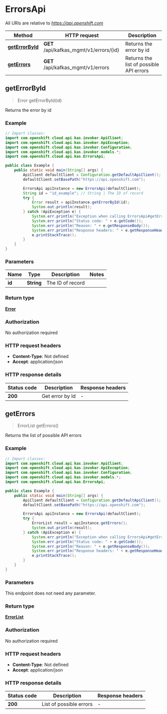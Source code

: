 # ErrorsApi

All URIs are relative to *https://api.openshift.com*

Method | HTTP request | Description
------------- | ------------- | -------------
[**getErrorById**](ErrorsApi.md#getErrorById) | **GET** /api/kafkas_mgmt/v1/errors/{id} | Returns the error by id
[**getErrors**](ErrorsApi.md#getErrors) | **GET** /api/kafkas_mgmt/v1/errors | Returns the list of possible API errors



## getErrorById

> Error getErrorById(id)

Returns the error by id

### Example

```java
// Import classes:
import com.openshift.cloud.api.kas.invoker.ApiClient;
import com.openshift.cloud.api.kas.invoker.ApiException;
import com.openshift.cloud.api.kas.invoker.Configuration;
import com.openshift.cloud.api.kas.invoker.models.*;
import com.openshift.cloud.api.kas.ErrorsApi;

public class Example {
    public static void main(String[] args) {
        ApiClient defaultClient = Configuration.getDefaultApiClient();
        defaultClient.setBasePath("https://api.openshift.com");

        ErrorsApi apiInstance = new ErrorsApi(defaultClient);
        String id = "id_example"; // String | The ID of record
        try {
            Error result = apiInstance.getErrorById(id);
            System.out.println(result);
        } catch (ApiException e) {
            System.err.println("Exception when calling ErrorsApi#getErrorById");
            System.err.println("Status code: " + e.getCode());
            System.err.println("Reason: " + e.getResponseBody());
            System.err.println("Response headers: " + e.getResponseHeaders());
            e.printStackTrace();
        }
    }
}
```

### Parameters


Name | Type | Description  | Notes
------------- | ------------- | ------------- | -------------
 **id** | **String**| The ID of record |

### Return type

[**Error**](Error.md)

### Authorization

No authorization required

### HTTP request headers

- **Content-Type**: Not defined
- **Accept**: application/json


### HTTP response details
| Status code | Description | Response headers |
|-------------|-------------|------------------|
| **200** | Get error by Id |  -  |


## getErrors

> ErrorList getErrors()

Returns the list of possible API errors

### Example

```java
// Import classes:
import com.openshift.cloud.api.kas.invoker.ApiClient;
import com.openshift.cloud.api.kas.invoker.ApiException;
import com.openshift.cloud.api.kas.invoker.Configuration;
import com.openshift.cloud.api.kas.invoker.models.*;
import com.openshift.cloud.api.kas.ErrorsApi;

public class Example {
    public static void main(String[] args) {
        ApiClient defaultClient = Configuration.getDefaultApiClient();
        defaultClient.setBasePath("https://api.openshift.com");

        ErrorsApi apiInstance = new ErrorsApi(defaultClient);
        try {
            ErrorList result = apiInstance.getErrors();
            System.out.println(result);
        } catch (ApiException e) {
            System.err.println("Exception when calling ErrorsApi#getErrors");
            System.err.println("Status code: " + e.getCode());
            System.err.println("Reason: " + e.getResponseBody());
            System.err.println("Response headers: " + e.getResponseHeaders());
            e.printStackTrace();
        }
    }
}
```

### Parameters

This endpoint does not need any parameter.

### Return type

[**ErrorList**](ErrorList.md)

### Authorization

No authorization required

### HTTP request headers

- **Content-Type**: Not defined
- **Accept**: application/json


### HTTP response details
| Status code | Description | Response headers |
|-------------|-------------|------------------|
| **200** | List of possible errors |  -  |

